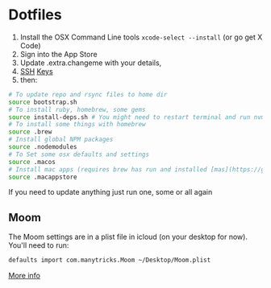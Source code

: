 # Dotfiles

1. Install the OSX Command Line tools ```xcode-select --install``` (or go get X Code)
2. Sign into the App Store
3. Update .extra.changeme with your details,
4. [SSH](https://docs.github.com/en/github/authenticating-to-github/adding-a-new-ssh-key-to-your-github-account) [Keys](https://docs.github.com/en/github/authenticating-to-github/generating-a-new-ssh-key-and-adding-it-to-the-ssh-agent)
5. then:

````bash
# To update repo and rsync files to home dir
source bootstrap.sh
# To install ruby, homebrew, some gems
source install-deps.sh # You might need to restart terminal and run nvm install node 
# To install some things with homebrew
source .brew
# Install global NPM packages
source .nodemodules
# To Set some osx defaults and settings
source .macos
# Install mac apps (requires brew has run and installed [mas](https://git.io/v6yH3))
source .macappstore
````

If you need to update anything just run one, some or all again

## Moom

The Moom settings are in a plist file in icloud (on your desktop for now). You'll need to run:

```bash
defaults import com.manytricks.Moom ~/Desktop/Moom.plist
```

[More info](https://manytricks.com/osticket/kb/faq.php?id=53)
